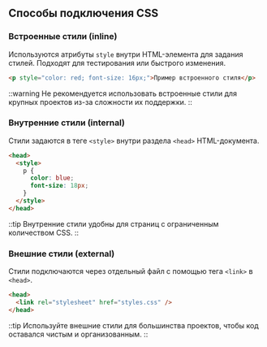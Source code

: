 ## Способы подключения CSS

### Встроенные стили (inline)

Используются атрибуты `style` внутри HTML-элемента для задания стилей. Подходят для тестирования или быстрого изменения.

```html
<p style="color: red; font-size: 16px;">Пример встроенного стиля</p>
```

::warning
Не рекомендуется использовать встроенные стили для крупных проектов из-за сложности их поддержки.
::

### Внутренние стили (internal)

Стили задаются в теге `<style>` внутри раздела `<head>` HTML-документа.

```html
<head>
  <style>
    p {
      color: blue;
      font-size: 18px;
    }
  </style>
</head>
```

::tip
Внутренние стили удобны для страниц с ограниченным количеством CSS.
::

### Внешние стили (external)

Стили подключаются через отдельный файл с помощью тега `<link>` в `<head>`.

```html
<head>
  <link rel="stylesheet" href="styles.css" />
</head>
```

::tip
Используйте внешние стили для большинства проектов, чтобы код оставался чистым и организованным.
::
